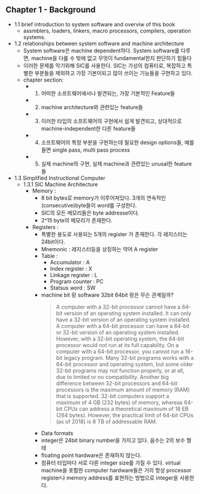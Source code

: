 ## Chapter 1 - Background
- 1.1 brief introduction to system software and overviw of this book
  - assmblers, loaders, linkers, macro processors, compilers, operation systems.
- 1.2 relationships between system software and machine architecture
  - System software은 machine dependent하다. System software를 다루면, machine을 다룰 수 밖에 없고 무엇이 fundamental한지 판단하기 힘들다
  - 이러한 문제를 막기위해 SIC를 사용한다. SIC는 가상의 컴퓨터로, 복잡하고 특별한 부분들을 제외하고 가장 기본이되고 많이 쓰이는 기능들을 구현하고 있다. 
  - chapter section:
    - 1. 어떠한 소프트웨어에서나 발견되는, 가장 기본적인 Feature들
    - 2. machine architecture와 관련있는 feature들
    - 3. 이러한 타입의 소프트웨어의 구현에서 쉽게 발견되고, 상대적으로 machine-independent한 다른 feature들 
    - 4. 소프트웨어의 특정 부분을 구현하는데 필요한 design options들, 예를들면 single pass, multi pass process
    - 5. 실제 machine의 구현, 실제 machine과 관련있는 unusal한 feature들
- 1.3 Simplified Instructional Computer 
  - 1.3.1 SIC Machine Architecture
    - Memory : 
      - 8 bit bytes로 memory가 이루어져있다. 3개의 연속적인(consecutive)byte들이 word를 구성한다.
      - SIC의 모든 메모리들은 byte addresse이다. 
      - 2^15 byte의 메모리가 존재한다.
    - Registers :
      - 특별한 용도로 사용되는 5개의 register 가 존재한다. 각 레지스터는 24bit이다. 
      - Mnemonic : 레지스터등을 상징하는 약어 A register
      - Table :
        - Accumulator : A
        - Index register : X
        - Linkage register : L 
        - Program counter : PC
        - Statsus word : SW
      - machine bit 랑 software 32bit 64bit 랑은 무슨 관계일까?
        > A computer with a 32-bit processor cannot have a 64-bit version of an operating system installed. It can only have a 32-bit version of an operating system installed.
        > A computer with a 64-bit processor can have a 64-bit or 32-bit version of an operating system installed. However, with a 32-bit operating system, the 64-bit processor would not run at its full capability.
        > On a computer with a 64-bit processor, you cannot run a 16-bit legacy program. Many 32-bit programs works with a 64-bit processor and operating system, but some older 32-bit programs may not function properly, or at all, due to limited or no compatibility.
        > Another big difference between 32-bit processors and 64-bit processors is the maximum amount of memory (RAM) that is supported. 32-bit computers support a maximum of 4 GB (232 bytes) of memory, whereas 64-bit CPUs can address a theoretical maximum of 18 EB (264 bytes). However, the practical limit of 64-bit CPUs (as of 2018) is 8 TB of addressable RAM.
       - Data formats
        - integer은 24bit binary number을 가지고 있다. 음수는 2의 보수 형태
        - floating point hardware은 존재하지 않는다.
        - 컴퓨터 타입마다 서로 다른 integer size를 가질 수 있다. virtual machine을 포함한 computer hardware들은 거의 항상 processor register나 memory address를 표현하는 방법으로 integer을 사용한다.
        
